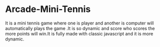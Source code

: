 # Arcade-Mini-Tennis
It is a mini tennis game where one is player and another is computer will automatically plays the game .It is so dynamic and score who scores the more points will win.It is fully made with classic javascript and it is more dynamic.
